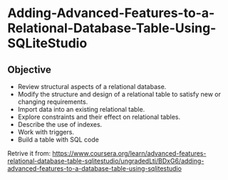 # Adding-Advanced-Features-to-a-Relational-Database-Table-Using-SQLiteStudio
## Objective
* Review structural aspects of a relational database.
* Modify the structure and design of a relational table to satisfy new or changing requirements.
* Import data into an existing relational table.
* Explore constraints and their effect on relational tables.
* Describe the use of indexes.
* Work with triggers.
* Build a table with SQL code

Retrive it from:
https://www.coursera.org/learn/advanced-features-relational-database-table-sqlitestudio/ungradedLti/BDxG6/adding-advanced-features-to-a-database-table-using-sqlitestudio
